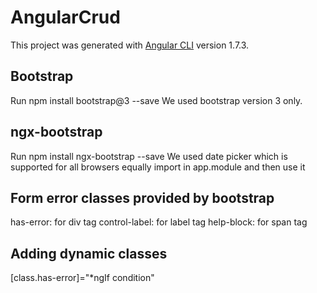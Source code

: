 # AngularCrud

This project was generated with [Angular CLI](https://github.com/angular/angular-cli) version 1.7.3.

## Bootstrap

Run npm install bootstrap@3 --save
We used bootstrap version 3 only.

## ngx-bootstrap

Run npm install ngx-bootstrap --save
We used date picker which is supported for all browsers equally
import in app.module and then use it

## Form error classes provided by bootstrap

has-error: for div tag
control-label: for label tag
help-block: for span tag

## Adding dynamic classes

[class.has-error]="*ngIf condition"


